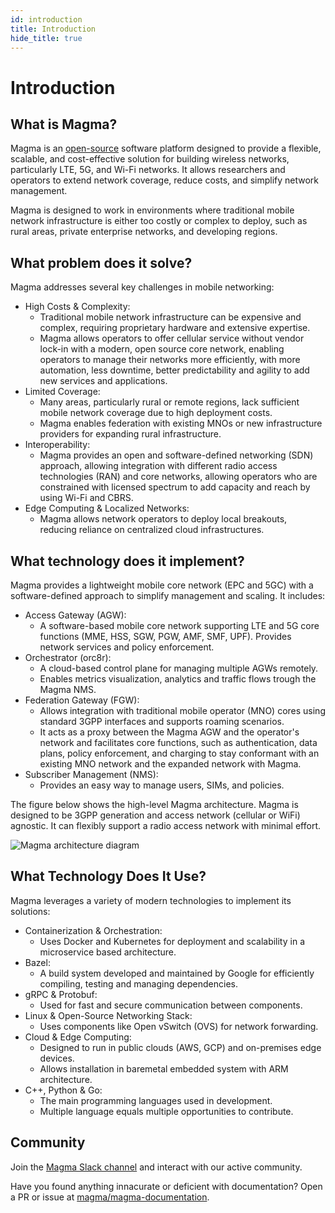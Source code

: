 ```yaml
---
id: introduction
title: Introduction
hide_title: true
---
```

# Introduction

## What is Magma?

Magma is an [open-source](https://github.com/magma/magma/) software platform designed to provide a flexible, scalable, and cost-effective solution for building wireless networks, particularly LTE, 5G, and Wi-Fi networks. It allows researchers and operators to extend network coverage, reduce costs, and simplify network management.

Magma is designed to work in environments where traditional mobile network infrastructure is either too costly or complex to deploy, such as rural areas, private enterprise networks, and developing regions.

## What problem does it solve?

Magma addresses several key challenges in mobile networking:

- High Costs & Complexity:
    - Traditional mobile network infrastructure can be expensive and complex, requiring proprietary hardware and extensive expertise.
    - Magma allows operators to offer cellular service without vendor lock-in with a modern, open source core network, enabling operators to manage their networks more efficiently, with more automation, less downtime, better predictability and agility to add new services and applications.
- Limited Coverage:
    - Many areas, particularly rural or remote regions, lack sufficient mobile network coverage due to high deployment costs.
    - Magma enables federation with existing MNOs or new infrastructure providers for expanding rural infrastructure.
- Interoperability:
    - Magma provides an open and software-defined networking (SDN) approach, allowing integration with different radio access technologies (RAN) and core networks, allowing operators who are constrained with licensed spectrum to add capacity and reach by using Wi-Fi and CBRS.
- Edge Computing & Localized Networks:
    - Magma allows network operators to deploy local breakouts, reducing reliance on centralized cloud infrastructures.

## What technology does it implement?

Magma provides a lightweight mobile core network (EPC and 5GC) with a software-defined approach to simplify management and scaling. It includes:

- Access Gateway (AGW):
    - A software-based mobile core network supporting LTE and 5G core functions (MME, HSS, SGW, PGW, AMF, SMF, UPF). Provides network services and policy enforcement.
- Orchestrator (orc8r):
    - A cloud-based control plane for managing multiple AGWs remotely.
    - Enables metrics visualization, analytics and traffic flows trough the Magma NMS.
- Federation Gateway (FGW):
    - Allows integration with traditional mobile operator (MNO) cores using standard 3GPP interfaces and supports roaming scenarios.
    - It acts as a proxy between the Magma AGW and the operator's network and facilitates core functions, such as authentication, data plans, policy enforcement, and charging to stay conformant with an existing MNO network and the expanded network with Magma.
- Subscriber Management (NMS):
    - Provides an easy way to manage users, SIMs, and policies.

The figure below shows the high-level Magma architecture. Magma is designed to be 3GPP generation and access network (cellular or WiFi) agnostic. It can flexibly support a radio access network with minimal effort.

![Magma architecture diagram](../assets/magma_overview.png?raw=true "Magma Architecture")

## What Technology Does It Use?

Magma leverages a variety of modern technologies to implement its solutions:

- Containerization & Orchestration:
    - Uses Docker and Kubernetes for deployment and scalability in a microservice based architecture.
- Bazel:
    - A build system developed and maintained by Google for efficiently compiling, testing and managing dependencies.
- gRPC & Protobuf:
    - Used for fast and secure communication between components.
- Linux & Open-Source Networking Stack:
    - Uses components like Open vSwitch (OVS) for network forwarding.
- Cloud & Edge Computing:
    - Designed to run in public clouds (AWS, GCP) and on-premises edge devices.
    - Allows installation in baremetal embedded system with ARM architecture.
- C++, Python & Go:
    - The main programming languages used in development.
    - Multiple language equals multiple opportunities to contribute.

## Community

Join the [Magma Slack channel](https://join.slack.com/t/magmacore/shared_invite/zt-g76zkofr-g6~jYiS3KRzC9qhAISUC2A) and interact with our active community.

Have you found anything innacurate or deficient with documentation? Open a PR or issue at [magma/magma-documentation](https://github.com/magma/magma-documentation/issues).